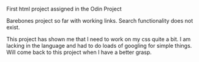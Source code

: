 First html project assigned in the Odin Project

Barebones project so far with working links. Search functionality does not exist.

This project has shown me that I need to work on my css quite a bit. I am lacking in the language and had to do loads of googling for simple things. Will come back to this project when I have a better grasp.